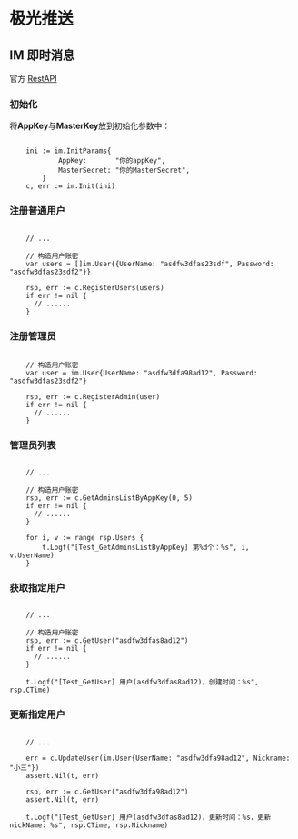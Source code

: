 # 极光推送

## IM 即时消息

官方 [RestAPI][RestAPI]

### 初始化

将**AppKey**与**MasterKey**放到初始化参数中：

```golang

    ini := im.InitParams{
    		AppKey:       "你的appKey",
    		MasterSecret: "你的MasterSecret",
    	}
    c, err := im.Init(ini)

```

### 注册普通用户

```golang

    // ...

    // 构造用户账密
    var users = []im.User{{UserName: "asdfw3dfas23sdf", Password: "asdfw3dfas23sdf2"}}

    rsp, err := c.RegisterUsers(users)
    if err != nil {
      // ......
    }

```

### 注册管理员

```golang

    // 构造用户账密
    var user = im.User{UserName: "asdfw3dfa98ad12", Password: "asdfw3dfas23sdf2"}

    rsp, err := c.RegisterAdmin(user)
    if err != nil {
      // ......
    }

```

### 管理员列表

```golang

    // ...

    // 构造用户账密
    rsp, err := c.GetAdminsListByAppKey(0, 5)
    if err != nil {
      // ......
    }

    for i, v := range rsp.Users {
    	t.Logf("[Test_GetAdminsListByAppKey] 第%d个：%s", i, v.UserName)
    }

```

### 获取指定用户

```golang

    // ...

    // 构造用户账密
    rsp, err := c.GetUser("asdfw3dfas8ad12")
    if err != nil {
      // ......
    }

    t.Logf("[Test_GetUser] 用户(asdfw3dfas8ad12)，创建时间：%s", rsp.CTime)

```

### 更新指定用户

```golang

    // ...

   	err = c.UpdateUser(im.User{UserName: "asdfw3dfa98ad12", Nickname: "小三"})
   	assert.Nil(t, err)

   	rsp, err := c.GetUser("asdfw3dfa98ad12")
   	assert.Nil(t, err)

   	t.Logf("[Test_GetUser] 用户(asdfw3dfas8ad12)，更新时间：%s，更新nickName: %s", rsp.CTime, rsp.Nickname)

```


[RestAPI]: https://docs.jiguang.cn/jmessage/server/rest_api_im/
